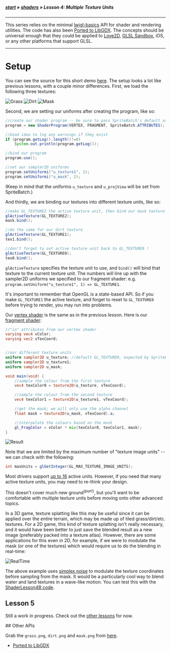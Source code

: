 ##### [start](https://github.com/mattdesl/lwjgl-basics/wiki) » [shaders](Shaders) » Lesson 4: Multiple Texture Units

***

This series relies on the minimal [lwjgl-basics](https://github.com/mattdesl/lwjgl-basics) API for shader and rendering utilities. The code has also been [Ported to LibGDX](#Ports). The concepts should be universal enough that they could be applied to [Love2D](https://love2d.org/), [GLSL Sandbox](http://glsl.heroku.com/), iOS, or any other platforms that support GLSL. 

***

# Setup

You can see the source for this short demo [here](https://github.com/mattdesl/lwjgl-basics/blob/master/test/mdesl/test/shadertut/ShaderLesson4.java). The setup looks a lot like previous lessons, with a couple minor differences. First, we load the following three textures:

![Grass](https://raw.github.com/mattdesl/lwjgl-basics/master/test/res/grass.png) 
![Dirt](https://raw.github.com/mattdesl/lwjgl-basics/master/test/res/dirt.png) 
![Mask](https://raw.github.com/mattdesl/lwjgl-basics/master/test/res/mask.png)

Second, we are setting our uniforms after creating the program, like so:

```java
//create our shader program -- be sure to pass SpriteBatch's default attributes!
program = new ShaderProgram(VERTEX, FRAGMENT, SpriteBatch.ATTRIBUTES);

//Good idea to log any warnings if they exist
if (program.getLog().length()!=0)
	System.out.println(program.getLog());

//bind our program
program.use();

//set our sampler2D uniforms
program.setUniformi("u_texture1", 1);
program.setUniformi("u_mask", 2);
```

(Keep in mind that the uniforms `u_texture` and `u_projView` will be set from SpriteBatch.)

And thirdly, we are binding our textures into different texture units, like so:
```java
//make GL_TEXTURE2 the active texture unit, then bind our mask texture
glActiveTexture(GL_TEXTURE2);
mask.bind();

//do the same for our dirt texture
glActiveTexture(GL_TEXTURE1);
tex1.bind();

//don't forget to set active texture unit back to GL_TEXTURE0 !
glActiveTexture(GL_TEXTURE0);
tex0.bind();
```

`glActiveTexture` specifies the texture unit to use, and `bind()` will bind that texture to the current texture unit. The numbers will line up with the sampler2D uniforms we specified to our fragment shader: e.g. `program.setUniform("u_texture1", 1) => GL_TEXTURE1`. 

It's important to remember that OpenGL is a state-based API. So if you make `GL_TEXTURE1` the active texture, and forget to reset to `GL_TEXTURE0` before trying to render, you may run into problems.

Our [vertex shader](https://github.com/mattdesl/lwjgl-basics/blob/master/test/res/shadertut/lesson4.vert) is the same as in the previous lesson. Here is our [fragment shader](https://github.com/mattdesl/lwjgl-basics/blob/master/test/res/shadertut/lesson4.frag):

```glsl
//"in" attributes from our vertex shader
varying vec4 vColor;
varying vec2 vTexCoord;


//our different texture units
uniform sampler2D u_texture; //default GL_TEXTURE0, expected by SpriteBatch
uniform sampler2D u_texture1; 
uniform sampler2D u_mask;

void main(void) {
	//sample the colour from the first texture
	vec4 texColor0 = texture2D(u_texture, vTexCoord);

	//sample the colour from the second texture
	vec4 texColor1 = texture2D(u_texture1, vTexCoord);

	//get the mask; we will only use the alpha channel
	float mask = texture2D(u_mask, vTexCoord).a;

	//interpolate the colours based on the mask
	gl_FragColor = vColor * mix(texColor0, texColor1, mask);
}
```

![Result](http://i.imgur.com/rSaEw.png)

Note that we are limited by the maximum number of "texture image units" -- we can check with the following:
```java
int maxUnits = glGetInteger(GL_MAX_TEXTURE_IMAGE_UNITS);
```

Most drivers support [up to 16](http://feedback.wildfiregames.com/report/opengl/feature/GL_MAX_TEXTURE_IMAGE_UNITS_ARB) active units. However, if you need that many active texture units, you may need to re-think your design.

This doesn't cover much new ground<sup>(pun!)</sup>, but you'll want to be comfortable with multiple texture units before moving onto other advanced topics.

In a 3D game, texture splatting like this may be useful since it can be applied over the entire terrain, which may be made up of tiled grass/dirt/etc. textures. For a 2D game, this kind of texture splatting isn't really necessary, and it would have been better to just save the blended result as a new image (preferably packed into a texture atlas). However, there are some applications for this even in 2D, for example, if we were to modulate the mask (or one of the textures) which would require us to do the blending in real-time:

![RealTime](http://i.imgur.com/OAadq.gif)

The above example uses [simplex noise](https://github.com/ashima/webgl-noise/wiki) to modulate the texture coordinates before sampling from the mask. It would be a particularly cool way to blend water and land textures in a wave-like motion. You can test this with the [ShaderLesson4B code](https://github.com/mattdesl/lwjgl-basics/blob/master/test/mdesl/test/shadertut/ShaderLesson4B.java).

## Lesson 5

Still a work in progress. Check out the [other lessons](Shaders) for now.

<a name="Ports" />
## Other APIs

Grab the `grass.png`, `dirt.png` and `mask.png` from [here](https://github.com/mattdesl/lwjgl-basics/tree/master/test/res).

  * [Ported to LibGDX](https://gist.github.com/4289250)